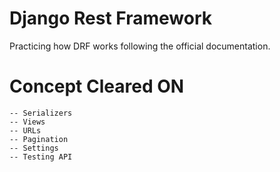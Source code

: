 # Django Rest Framework
Practicing how DRF works following the official documentation. 

# Concept Cleared ON
```
-- Serializers
-- Views
-- URLs
-- Pagination
-- Settings
-- Testing API
```